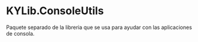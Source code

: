 # KYLib.ConsoleUtils

Paquete separado de la libreria que se usa para ayudar con las aplicaciones de consola.